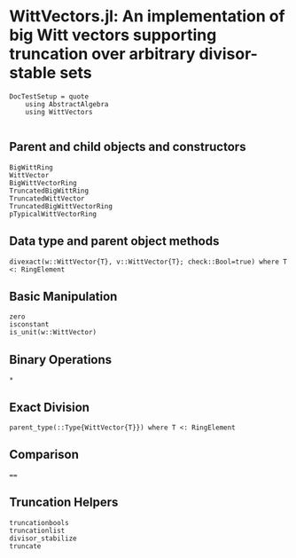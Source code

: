 # WittVectors.jl: An implementation of big Witt vectors supporting truncation over arbitrary divisor-stable sets
```@meta
DocTestSetup = quote
	using AbstractAlgebra
	using WittVectors
```
```@contents
```
## Parent and child objects and constructors

```@docs
BigWittRing
WittVector
BigWittVectorRing
TruncatedBigWittRing
TruncatedWittVector
TruncatedBigWittVectorRing
pTypicalWittVectorRing
```

## Data type and parent object methods
```@docs
divexact(w::WittVector{T}, v::WittVector{T}; check::Bool=true) where T <: RingElement
```

## Basic Manipulation
```@docs
zero
isconstant
is_unit(w::WittVector)
```
## Binary Operations
```@docs
*
```

## Exact Division
```@docs
parent_type(::Type{WittVector{T}}) where T <: RingElement
```

## Comparison
```@docs
==
```

## Truncation Helpers
```@docs
truncationbools
truncationlist
divisor_stabilize
truncate
```

```@index
```
